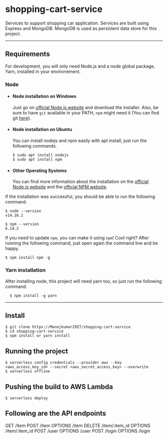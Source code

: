 # shopping-cart-service

Services to support shopping car application. Services are built using Express and MongoDB. MongoDB is used as persistent data store for this project.

---
## Requirements

For development, you will only need Node.js and a node global package, Yarn, installed in your environement.

### Node
- #### Node installation on Windows

  Just go on [official Node.js website](https://nodejs.org/) and download the installer.
Also, be sure to have `git` available in your PATH, `npm` might need it (You can find git [here](https://git-scm.com/)).

- #### Node installation on Ubuntu

  You can install nodejs and npm easily with apt install, just run the following commands.

      $ sudo apt install nodejs
      $ sudo apt install npm

- #### Other Operating Systems
  You can find more information about the installation on the [official Node.js website](https://nodejs.org/) and the [official NPM website](https://npmjs.org/).

If the installation was successful, you should be able to run the following command.

    $ node --version
    v14.16.1

    $ npm --version
    6.14.2

If you need to update `npm`, you can make it using `npm`! Cool right? After running the following command, just open again the command line and be happy.

    $ npm install npm -g

###
### Yarn installation
  After installing node, this project will need yarn too, so just run the following command.

      $ npm install -g yarn

---

## Install

    $ git clone https://Manojkumar29IT/shopping-cart-service
    $ cd shopping-cart-service
    $ npm install or yarn install

## Running the project

    $ serverless config credentials --provider aws --key <aws_access_key_id> --secret <aws_secret_access_key> --overwrite
    $ serverless offline

## Pushing the build to AWS Lambda

    $ serverless deploy
    
## Following are the API endpoints

  GET /item
  POST /item
  OPTIONS /item
  DELETE /item/:item_id
  OPTIONS /item/:item_id
  POST /user
  OPTIONS /user
  POST /login
  OPTIONS /login
